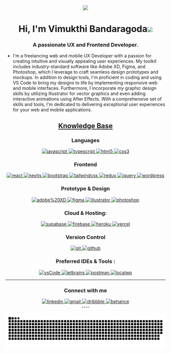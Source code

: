 <p align="center">
  <img
    style="width: 8rem; height: auto"
    src="https://cdn.dribbble.com/users/1787323/screenshots/10091971/media/d43c019bfeff34be8816481e843ea8c1.png"
  />
</p>

<h1 align="center">
  Hi, I'm Vimukthi Bandaragoda<img
    width="30px"
    src="https://raw.githubusercontent.com/iampavangandhi/iampavangandhi/master/gifs/Hi.gif"
  />
</h1>
<h3 font-size="20" align="center">A passionate UX and Frontend Developer.</h3>

- I'm a freelancing web and mobile UX Developer with a passion for creating intuitive and visually appealing user experiences. My toolkit includes industry-standard software like Adobe XD, Figma, and Photoshop, which I leverage to craft seamless design prototypes and mockups. In addition to design tools, I'm proficient in coding and using VS Code to bring my designs to life by implementing responsive web and mobile interfaces. Furthermore, I incorporate my graphic design skills by utilizing Illustrator for vector graphics and even adding interactive animations using After Effects. With a comprehensive set of skills and tools, I'm dedicated to delivering exceptional user experiences for your web and mobile applications.

<h2 align="center">
  <u><b>Knowledge Base</b></u>
</h2>

<h3 align="center">Languages</h3>
<p align="center">
  <a
    href="https://developer.mozilla.org/en-US/docs/Web/JavaScript"
    target="_blank"
  >
    <img
      src="https://img.shields.io/badge/Javascript-F7DF1E.svg?style=for-the-badge&logo=javascript&logoColor=black"
      alt="javascript"
    />
  </a>
  <a href="https://www.typescriptlang.org/" target="_blank">
    <img
      src="https://img.shields.io/badge/typescript-3178C6.svg?style=for-the-badge&logo=typescript&logoColor=white"
      alt="typescript"
    />
  </a>
  <a href="https://www.w3.org/html/" target="_blank">
    <img
      src="https://img.shields.io/badge/html-E34F26.svg?style=for-the-badge&logo=html5&logoColor=white"
      alt="html5"
    />
  </a>
  <a href="https://www.w3schools.com/css/" target="_blank">
    <img
      src="https://img.shields.io/badge/css-1572B6.svg?style=for-the-badge&logo=css3&logoColor=white"
      alt="css3"
    />
  </a>
</p>

<h3 align="center">Frontend</h3>
<p align="center">
   <a href="https://reactjs.org/" target="_blank">
    <img
      src="https://img.shields.io/badge/reactjs-61DAFB.svg?style=for-the-badge&logo=react&logoColor=black"
      alt="react"
    />
  </a>
   <a href="https://nextjs.org/" target="_blank">
    <img
      src="https://img.shields.io/badge/nextjs-000000.svg?style=for-the-badge&logo=next&logoColor=white"
      alt="nextjs"
    />
  </a>
  <a href="https://getbootstrap.com" target="_blank">
    <img
      src="https://img.shields.io/badge/bootstrap-7952B3.svg?style=for-the-badge&logo=bootstrap&logoColor=white"
      alt="bootstrap"
    />
  </a>
  <a href="https://tailwindcss.com/" target="_blank">
    <img
      src="https://img.shields.io/badge/tailwindcss-07B0CE.svg?style=for-the-badge&logo=tailwindcss&logoColor=white"
      alt="tailwindcss"
    />
  </a>
  <a href="https://redux.js.org" target="_blank">
    <img
      src="https://img.shields.io/badge/redux-764ABC.svg?style=for-the-badge&logo=redux&logoColor=white"
      alt="redux"
    />
  </a>
  <a href="https://jquery.com/" target="_blank">
    <img
      src="https://img.shields.io/badge/jquery-0769AD.svg?style=for-the-badge&logo=jquery&logoColor=white"
      alt="jquery"
    />
  </a>
  <a href="https://wordpress.org/" target="_blank">
    <img
      src="https://img.shields.io/badge/wordpress-3858E9.svg?style=for-the-badge&logo=wordpress&logoColor=white"
      alt="wordpress"
    />
  </a>
</p>

<h3 align="center">Prototype & Design</h3>
<p align="center">
  <a href="https://helpx.adobe.com/xd/get-started.html" target="_blank">
    <img
      src="https://img.shields.io/badge/adobe%20XD-4D093D.svg?style=for-the-badge&logo=adobeXD&logoColor=white"
      alt="adobe%20XD"
    />
  </a>
  <a href="https://www.figma.com/" target="_blank">
    <img
      src="https://img.shields.io/badge/figma-EB5124.svg?style=for-the-badge&logo=figma&logoColor=white"
      alt="figma"
    />
  </a>
  <a href="https://www.adobe.com/products/illustrator.html" target="_blank">
    <img
      src="https://img.shields.io/badge/illustrator-310000.svg?style=for-the-badge&logo=adobeIllustrator&logoColor=white"
      alt="illustrator"
    />
  </a>
  <a href="https://www.adobe.com/products/photoshop.html" target="_blank">
    <img
      src="https://img.shields.io/badge/photoshop-001D34.svg?style=for-the-badge&logo=adobePhotoshop&logoColor=0x2FA3F7"
      alt="photoshop"
    />
  </a>
</p>

<h3 align="center">Cloud & Hosting:</h3>
<p align="center">
  <a href="https://supabase.com/" target="_blank">
    <img
      src="https://img.shields.io/badge/supabase-3ECF90.svg?style=for-the-badge&logo=supabase&logoColor=white"
      alt="supabase"
    />
  </a>
  <a href="https://firebase.google.com/" target="_blank">
    <img
      src="https://img.shields.io/badge/firebase-FFCA28.svg?style=for-the-badge&logo=firebase&logoColor=black"
      alt="firebase"
    />
  </a>
  <a href="https://heroku.com" target="_blank">
    <img
      src="https://img.shields.io/badge/heroku-430098.svg?style=for-the-badge&logo=heroku&logoColor=white"
      alt="heroku"
    />
  </a>
  <a href="https://vercel.com" target="_blank">
    <img
      src="https://img.shields.io/badge/vercel-000000.svg?style=for-the-badge&logo=vercel&logoColor=white"
      alt="vercel"
    />
  </a>
</p>

<h3 align="center">Version Control</h3>
<p align="center">
  <a href="https://git-scm.com/" target="_blank">
    <img
      src="https://img.shields.io/badge/git-F05032.svg?style=for-the-badge&logo=git&logoColor=white"
      alt="git"
    />
  </a>
  <a href="https://github.com/vbandaragoda" target="_blank">
    <img
      src="https://img.shields.io/badge/github-181717.svg?style=for-the-badge&logo=github&logoColor=white"
      alt="github"
    />
  </a>
</p>

<h3 align="center">Preferred IDEs & Tools :</h3>
<p align="center">
  <a href="https://code.visualstudio.com/" target="_blank">
    <img
      src="https://img.shields.io/badge/vscode-007ACC.svg?style=for-the-badge&logo=visualstudiocode&logoColor=white"
      alt="vsCode"
    />
  </a>
  <a href="https://www.jetbrains.com/" target="_blank">
    <img
      src="https://img.shields.io/badge/jetbrains%20IDE-000000.svg?style=for-the-badge&logo=jetbrains&logoColor=white"
      alt="jetbrains"
    />
  </a>
  <a href="https://postman.com" target="_blank">
    <img
      src="https://img.shields.io/badge/postman-FF6C37.svg?style=for-the-badge&logo=postman&logoColor=white"
      alt="postman"
    />
  </a>
  <a href="https://localwp.com/" target="_blank">
    <img
      src="https://img.shields.io/badge/local-51BB7B.svg?style=for-the-badge&logo=local&logoColor=white"
      alt="localwp"
    />
  </a>
</p>

----

<h3 align="center">Connect with me</h3>

<div style="margin-top: 10px" align="center">
  <div>
    <a href="https://www.linkedin.com/in/vimukthi-bandaragoda-2955641a7/" target="_blank">
      <img
        src="https://img.shields.io/badge/Linked%20In-0A66C2.svg?style=for-the-badge&logo=linkedin&logoColor=white"
        alt="linkedin"
      />
    </a>
    <a href="vimukthi.nelanga@gmail.com" target="_blank">
      <img
        src="https://img.shields.io/badge/gmail-FFFFFF.svg?style=for-the-badge&logo=gmail&logoColor=red"
        alt="gmail"
      />
    </a>
    <a href="https://dribbble.com/nero240" target="_blank">
      <img
        src="https://img.shields.io/badge/Dribbble-EA4C89.svg?style=for-the-badge&logo=dribbble&logoColor=black"
        alt="dribbble"
      />
    </a>
    <a href="https://www.behance.net/vimukthinelanga" target="_blank">
      <img
        src="https://img.shields.io/badge/behance-0749C4.svg?style=for-the-badge&logo=behance&logoColor=white"
        alt="behance"
      />
    </a>
</div>
----

<p align="center">
  <img
    src="https://raw.githubusercontent.com/Elanza-48/Elanza-48/main/resources/img/github-contribution-grid-snake.svg"
    alt="example"
  />
</p>
